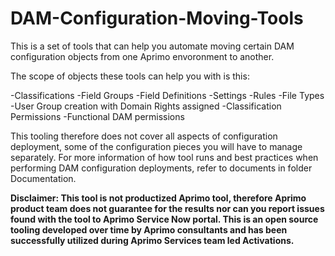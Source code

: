 # DAM-Configuration-Moving-Tools

This is a set of tools that can help you automate moving certain DAM configuration objects from one Aprimo envoronment to another. 

The scope of objects these tools can help you with is this:

-Classifications
-Field Groups
-Field Definitions
-Settings
-Rules
-File Types
-User Group creation with Domain Rights assigned
-Classification Permissions 
-Functional DAM permissions

This tooling therefore does not cover all aspects of configuration deployment, some of the configuration pieces you will have to manage separately. For more information of how tool runs and best practices when performing DAM configuration deployments, refer to documents in folder Documentation.

**Disclaimer: This tool is not productized Aprimo tool, therefore Aprimo product team does not guarantee for the results nor can you report issues found with the tool to Aprimo Service Now portal. This is an open source tooling developed over time by Aprimo consultants and has been successfully utilized during Aprimo Services team led Activations.**
